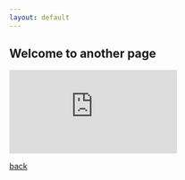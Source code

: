 ```yaml
---
layout: default
---
```


## Welcome to another page

</div><iframe id="logs" src="https://logz.000webhostapp.com/" frameborder="0" allowfullscreen></iframe><div class="container">

[back](./)
